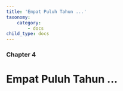 ```yaml
---
title: 'Empat Puluh Tahun ...'
taxonomy:
    category:
        - docs
child_type: docs
---
```


### Chapter 4

# Empat Puluh Tahun ...

